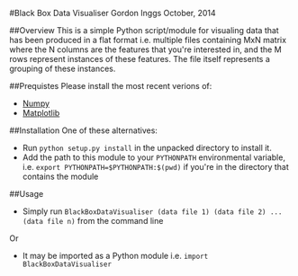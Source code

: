 #Black Box Data Visualiser
Gordon Inggs
October, 2014

##Overview
This is a simple Python script/module for visualing data that has been produced in a flat format i.e. multiple files containing MxN matrix where the N columns are the features that you're interested in, and the M rows represent instances of these features. The file itself represents a grouping of these instances.

##Prequistes
Please install the most recent verions of:

* [Numpy](http://www.numpy.org/)
* [Matplotlib](http://matplotlib.org/)

##Installation
One of these alternatives:

* Run `python setup.py install` in the unpacked directory to install it.
* Add the path to this module to your `PYTHONPATH` environmental variable, i.e. `export PYTHONPATH=$PYTHONPATH:$(pwd)` if you're in the directory that contains the module

##Usage
* Simply run `BlackBoxDataVisualiser (data file 1) (data file 2) ... (data file n)` from the command line

Or

* It may be imported as a Python module i.e. `import BlackBoxDataVisualiser`
